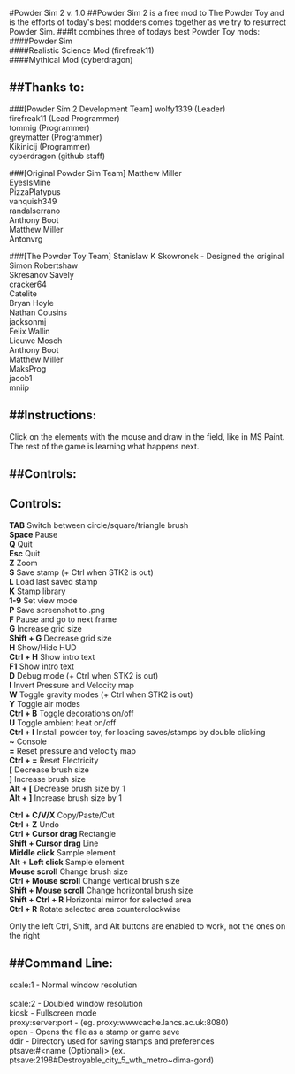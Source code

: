 #Powder Sim 2 v. 1.0
##Powder Sim 2 is a free mod to The Powder Toy and is the efforts of today's best modders comes together as we try to resurrect Powder Sim.
###It combines three of todays best Powder Toy mods:
####Powder Sim<br />
####Realistic Science Mod (firefreak11)<br />
####Mythical Mod (cyberdragon)<br />

##Thanks to:
-----------------------------------------

###[Powder Sim 2 Development Team] 
wolfy1339 (Leader)<br />
firefreak11 (Lead Programmer)<br />
tommig (Programmer)<br />
greymatter (Programmer)<br />
Kikinicij (Programmer)<br />
cyberdragon (github staff)<br />

###[Original Powder Sim Team] 
Matthew Miller<br />
EyesIsMine<br />
PizzaPlatypus<br />
vanquish349<br />
randalserrano<br />
Anthony Boot<br />
Matthew Miller<br />
Antonvrg<br />

###[The Powder Toy Team]
Stanislaw K Skowronek - Designed the original<br />
Simon Robertshaw<br />
Skresanov Savely<br />
cracker64<br />
Catelite<br />
Bryan Hoyle<br />
Nathan Cousins<br />
jacksonmj<br />
Felix Wallin<br />
Lieuwe Mosch<br />
Anthony Boot<br />
Matthew Miller<br />
MaksProg<br />
jacob1<br />
mniip<br />


##Instructions:
--------------------------------------------------

Click on the elements with the mouse and draw in the field, like in MS Paint. The rest of the game is learning what happens next.

##Controls:
--------------------------------------------------

Controls:
---------------------------------------------------------------------------


**TAB** 			  Switch between circle/square/triangle brush<br />
**Space** 			Pause<br />
**Q** 				  Quit<br />
**Esc** 			  Quit<br />
**Z** 				  Zoom<br />
**S** 				  Save stamp (+ Ctrl when STK2 is out)<br />
**L** 				  Load last saved stamp<br />
**K** 				  Stamp library<br />
**1-9** 			  Set view mode<br />
**P** 				  Save screenshot to .png<br />
**F** 				  Pause and go to next frame<br />
**G** 				  Increase grid size<br />
**Shift + G**		Decrease grid size<br />
**H** 			    Show/Hide HUD<br />
**Ctrl + H**		Show intro text<br />
**F1**				  Show intro text<br />
**D** 				  Debug mode (+ Ctrl when STK2 is out)<br />
**I** 				  Invert Pressure and Velocity map<br />
**W** 				  Toggle gravity modes (+ Ctrl when STK2 is out)<br />
**Y**				    Toggle air modes<br />
**Ctrl + B**		Toggle decorations on/off<br />
**U**				    Toggle ambient heat on/off<br />
**Ctrl + I**		Install powder toy, for loading saves/stamps by double clicking<br />
**~** 				  Console<br />
**=** 				  Reset pressure and velocity map<br />
**Ctrl + =** 		Reset Electricity<br />
**[** 				  Decrease brush size<br />
**]** 				  Increase brush size<br />
**Alt + [**			Decrease brush size by 1<br />
**Alt + ]**			Increase brush size by 1<br />

**Ctrl + C/V/X** 			      Copy/Paste/Cut<br />
**Ctrl + Z** 				        Undo<br />
**Ctrl + Cursor drag** 		  Rectangle<br />
**Shift + Cursor drag** 	  Line<br />
**Middle click**			      Sample element<br />
**Alt + Left click** 		    Sample element<br />
**Mouse scroll** 			      Change brush size<br />
**Ctrl + Mouse scroll** 		Change vertical brush size<br />
**Shift + Mouse scroll**		Change horizontal brush size<br />
**Shift + Ctrl + R** 		    Horizontal mirror for selected area<br />
**Ctrl + R**				        Rotate selected area counterclockwise<br />

Only the left Ctrl, Shift, and Alt buttons are enabled to work, not the ones on the right<br />

##Command Line:
--------------------------------------

scale:1 - Normal window resolution<br />  
scale:2 - Doubled window resolution<br />
kiosk - Fullscreen mode<br />
proxy:server:port - (eg. proxy:wwwcache.lancs.ac.uk:8080)<br /> 
open <file> - Opens the file as a stamp or game save<br /> 
ddir - Directory used for saving stamps and preferences<br />
ptsave:<save id>#<name (Optional)> (ex. ptsave:2198#Destroyable_city_5_wth_metro~dima-gord)<br />
